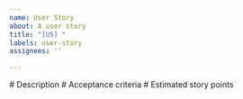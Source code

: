 ```yaml
---
name: User Story
about: A user story
title: "[US] "
labels: user-story
assignees: ''

---
```


<!-- matchme-description --> # Description

<!-- matchme-acceptance-criteria --> # Acceptance criteria

<!-- matchme-estimated-story-points --> # Estimated story points
